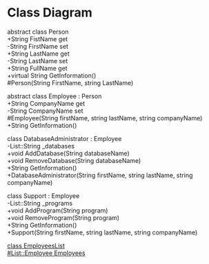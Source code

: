 # Class Diagram

abstract class Person \
+String FistName get \
-String FirstName set \
+String LastName get \
-String LastName set \
+String FullName get \
+virtual String GetInformation() \
#Person(String FirstName, string LastName)

abstract class Employee : Person \
+String CompanyName get \
-String CompanyName set \
#Employee(String firstName, string lastName, string companyName) \
+String GetInformation()

class DatabaseAdministrator : Employee \
-List::String _databases \
+void AddDatabase(String databaseName) \
+void RemoveDatabase(String databaseName) \
+String GetInformation() \
+DatabaseAdministrator(String firstName, string lastName, string companyName)

class Support : Employee \
-List::String _programs \
+void AddProgram(String program) \
+void RemoveProgram(String program) \
+String GetInformation() \
+Support(String firstName, string lastName, string companyName)

<ins>class EmployeesList<ins> \
<ins>#List::Employee Employees</ins>
